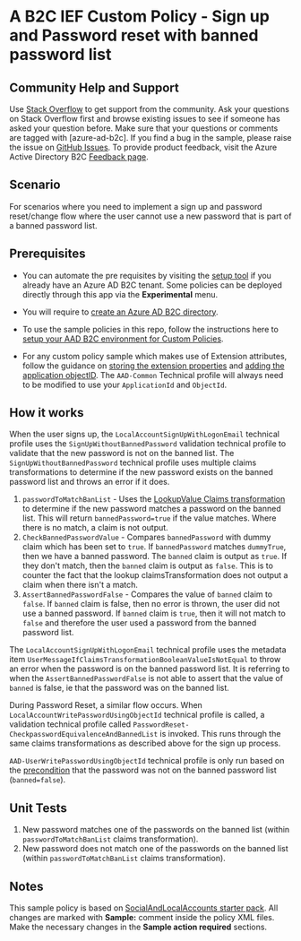 # A B2C IEF Custom Policy - Sign up and Password reset with banned password list

## Community Help and Support
Use [Stack Overflow](https://stackoverflow.com/questions/tagged/azure-ad-b2c) to get support from the community. Ask your questions on Stack Overflow first and browse existing issues to see if someone has asked your question before. Make sure that your questions or comments are tagged with [azure-ad-b2c].
If you find a bug in the sample, please raise the issue on [GitHub Issues](https://github.com/azure-ad-b2c/samples/issues).
To provide product feedback, visit the Azure Active Directory B2C [Feedback page](https://feedback.azure.com/forums/169401-azure-active-directory?category_id=160596).

## Scenario
For scenarios where you need to implement a sign up and password reset/change flow where the user cannot use a new password that is part of a banned password list.

## Prerequisites
- You can automate the pre requisites by visiting the [setup tool](https://aka.ms/iefsetup) if you already have an Azure AD B2C tenant. Some policies can be deployed directly through this app via the **Experimental** menu.

- You will require to [create an Azure AD B2C directory](https://docs.microsoft.com/azure/active-directory-b2c/tutorial-create-tenant).

- To use the sample policies in this repo, follow the instructions here to [setup your AAD B2C environment for Custom Policies](https://docs.microsoft.com/azure/active-directory-b2c/active-directory-b2c-get-started-custom).

- For any custom policy sample which makes use of Extension attributes, follow the guidance on [storing the extension properties](https://docs.microsoft.com/en-us/azure/active-directory-b2c/active-directory-b2c-create-custom-attributes-profile-edit-custom#create-a-new-application-to-store-the-extension-properties) and [adding the application objectID](https://docs.microsoft.com/en-us/azure/active-directory-b2c/active-directory-b2c-create-custom-attributes-profile-edit-custom#modify-your-custom-policy-to-add-the-applicationobjectid). The `AAD-Common` Technical profile will always need to be modified to use your `ApplicationId` and `ObjectId`.

## How it works
When the user signs up, the `LocalAccountSignUpWithLogonEmail` technical profile uses the `SignUpWithoutBannedPassword` validation technical profile to validate that the new password is not on the banned list.
The `SignUpWithoutBannedPassword` technical profile uses multiple claims transformations to determine if the new password exists on the banned password list and throws an error if it does.
1. `passwordToMatchBanList` - Uses the [LookupValue Claims transformation](https://docs.microsoft.com/en-us/azure/active-directory-b2c/string-transformations#lookupvalue) to determine if the new password matches a password on the banned list. This will return `bannedPassword=true` if the value matches. Where there is no match, a claim is not output.
2. `CheckBannedPasswordValue` - Compares `bannedPassword` with dummy claim which has been set to `true`. If  `bannedPassword` matches `dummyTrue`, then we have a banned password. The `banned` claim is output as `true`.
If they don't match, then the `banned` claim is output as `false`. This is to counter the fact that the lookup claimsTransformation does not output a claim when there isn't a match.
3. `AssertBannedPasswordFalse` - Compares the value of `banned` claim to `false`. If `banned` claim is false, then no error is thrown, the user did not use a banned password. If `banned` claim is `true`, then it will not match to `false` and therefore the user used a password from the banned password list.

The `LocalAccountSignUpWithLogonEmail` technical profile uses the metadata item `UserMessageIfClaimsTransformationBooleanValueIsNotEqual` to throw an error when the password is on the banned password list. It is referring to when the `AssertBannedPasswordFalse` is not able to assert that the value of `banned` is false, ie that the password was on the banned list.

During Password Reset, a similar flow occurs. When `LocalAccountWritePasswordUsingObjectId` technical profile is called, a validation technical profile called `PasswordReset-CheckpasswordEquivalenceAndBannedList` is invoked. This runs through the same claims transformations as described above for the sign up process.

`AAD-UserWritePasswordUsingObjectId` technical profile is only run based on the [precondition](https://docs.microsoft.com/en-us/azure/active-directory-b2c/validation-technical-profile) that the password was not on the banned password list (`banned=false`).

## Unit Tests
1. New password matches one of the passwords on the banned list (within `passwordToMatchBanList` claims transformation).
2. New password does not match one of the passwords on the banned list (within `passwordToMatchBanList` claims transformation).

## Notes
This sample policy is based on [SocialAndLocalAccounts starter pack](https://github.com/Azure-Samples/active-directory-b2c-custom-policy-starterpack/tree/master/SocialAndLocalAccounts). All changes are marked with **Sample:** comment inside the policy XML files. Make the necessary changes in the **Sample action required** sections. 